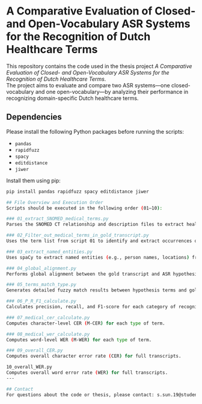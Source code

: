# A Comparative Evaluation of Closed- and Open-Vocabulary ASR Systems for the Recognition of Dutch Healthcare Terms

This repository contains the code used in the thesis project *A Comparative Evaluation of Closed- and Open-Vocabulary ASR Systems for the Recognition of Dutch Healthcare Terms*.  
The project aims to evaluate and compare two ASR systems—one closed-vocabulary and one open-vocabulary—by analyzing their performance in recognizing domain-specific Dutch healthcare terms.

## Dependencies

Please install the following Python packages before running the scripts:

- `pandas`
- `rapidfuzz`
- `spacy`
- `editdistance`
- `jiwer`

Install them using pip:

```bash
pip install pandas rapidfuzz spacy editdistance jiwer

## File Overview and Execution Order
Scripts should be executed in the following order (01–10):

### 01_extract_SNOMED_medical_terms.py
Parses the SNOMED CT relationship and description files to extract healthcare terms from specific categories (e.g., diseases, drugs). Outputs term name and concept ID to a CSV.

### 02_Filter_out_medical_terms_in_gold_transcript.py
Uses the term list from script 01 to identify and extract occurrences of these terms from gold-standard transcripts (in JSON format). Outputs a CSV of identified terms by category.

### 03_extract_named_entities.py
Uses spaCy to extract named entities (e.g., person names, locations) from gold transcripts.

### 04_global_alignment.py
Performs global alignment between the gold transcript and ASR hypothesis for fuzzy string matching. Should be run separately for each ASR system.

### 05_terms_match_type.py
Generates detailed fuzzy match results between hypothesis terms and gold terms, for both medical terms and named entities. Requires outputs from scripts 02/03 and 04.

### 06_P_R_F1_calculate.py
Calculates precision, recall, and F1-score for each category of recognized terms.

### 07_medical_cer_calculate.py
Computes character-level CER (M-CER) for each type of term.

### 08_medical_wer_calculate.py
Computes word-level WER (M-WER) for each type of term.

### 09_overall_CER.py
Computes overall character error rate (CER) for full transcripts.

10_overall_WER.py
Computes overall word error rate (WER) for full transcripts. 
---

## Contact
For questions about the code or thesis, please contact: s.sun.19@student.rug.nl

